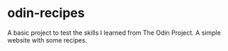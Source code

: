 # odin-recipes
A basic project to test the skills I learned from The Odin Project. A simple website with some recipes.
